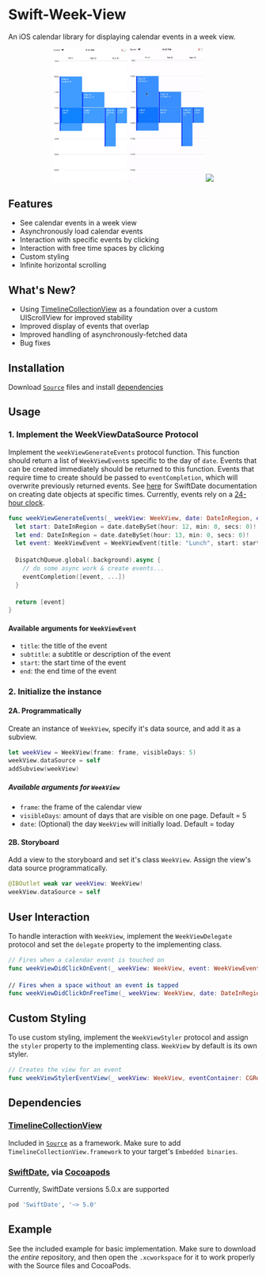 # Swift-Week-View
An iOS calendar library for displaying calendar events in a week view.

<p align="center">
    <img src="Media/screen1.png" width="30%" height="auto">
    <img src="Media/interacting_with_events.gif" width="30%" height="auto">
    <img src="Media/scrolling_through_events.gif" width="30%" height="auto">
</p>

## Features
- See calendar events in a week view
- Asynchronously load calendar events
- Interaction with specific events by clicking
- Interaction with free time spaces by clicking
- Custom styling
- Infinite horizontal scrolling

## What's New?
- Using [TimelineCollectionView](https://github.com/EvanCooper9/TimelineCollectionView) as a foundation over a custom UIScrollView for improved stability
- Improved display of events that overlap
- Improved handling of asynchronously-fetched data
- Bug fixes

## Installation
Download [`Source`](https://github.com/EvanCooper9/swift-week-view/tree/master/Source) files and install [dependencies](https://github.com/EvanCooper9/swift-week-view#dependencies)

## Usage
### 1. Implement the WeekViewDataSource Protocol
Implement the `weekViewGenerateEvents` protocol function. This function should return a list of `WeekViewEvent`s specific to the day of `date`. Events that can be created immediately should be returned to this function. Events that require time to create should be passed to `eventCompletion`, which will overwrite previously returned events. See [here](malcommac.github.io/SwiftDate/manipulate_dates.html#dateatunit) for SwiftDate documentation on creating date objects at specific times. Currently, events rely on a [24-hour clock](https://en.wikipedia.org/wiki/24-hour_clock).

```Swift
func weekViewGenerateEvents(_ weekView: WeekView, date: DateInRegion, eventCompletion: @escaping ([WeekViewEvent]?) -> Void) -> [WeekViewEvent]? {
  let start: DateInRegion = date.dateBySet(hour: 12, min: 0, secs: 0)!
  let end: DateInRegion = date.dateBySet(hour: 13, min: 0, secs: 0)!
  let event: WeekViewEvent = WeekViewEvent(title: "Lunch", start: start, end: end)

  DispatchQueue.global(.background).async {
    // do some async work & create events...
    eventCompletion([event, ...])
  }

  return [event]
}
```
#### Available arguments for `WeekViewEvent`
- `title`: the title of the event
- `subtitle`: a subtitle or description of the event
- `start`: the start time of the event
- `end`: the end time of the event

### 2. Initialize the instance
#### 2A. Programmatically
Create an instance of `WeekView`, specify it's data source, and add it as a subview.

```Swift
let weekView = WeekView(frame: frame, visibleDays: 5)
weekView.dataSource = self
addSubview(weekView)
```
##### Available arguments for `WeekView`
- `frame`: the frame of the calendar view
- `visibleDays`: amount of days that are visible on one page. Default = 5
- `date`: (Optional) the day `WeekView` will initially load. Default = today

#### 2B. Storyboard
Add a view to the storyboard and set it's class `WeekView`. Assign the view's data source programmatically.
```Swift
@IBOutlet weak var weekView: WeekView!
weekView.dataSource = self
```

## User Interaction
To handle interaction with `WeekView`, implement the `WeekViewDelegate` protocol and set the `delegate` property to the implementing class.

```Swift
// Fires when a calendar event is touched on
func weekViewDidClickOnEvent(_ weekView: WeekView, event: WeekViewEvent, view: UIView)

// Fires when a space without an event is tapped
func weekViewDidClickOnFreeTime(_ weekView: WeekView, date: DateInRegion)
```

## Custom Styling
To use custom styling, implement the `WeekViewStyler` protocol and assign the `styler` property to the implementing class. `WeekView` by default is its own styler.

```Swift
// Creates the view for an event
func weekViewStylerEventView(_ weekView: WeekView, eventContainer: CGRect, event: WeekViewEvent) -> UIView
```

## Dependencies
### [TimelineCollectionView](https://github.com/EvanCooper9/TimelineCollectionView)
Included in [`Source`](https://github.com/EvanCooper9/swift-week-view/tree/master/Source) as a framework. Make sure to add `TimelineCollectionView.framework` to your target's `Embedded binaries`.

### [SwiftDate](https://github.com/malcommac/SwiftDate), via [Cocoapods](https://cocoapods.org)
Currently, SwiftDate versions 5.0.x are supported
```ruby
pod 'SwiftDate', '~> 5.0'
```

## Example
See the included example for basic implementation. Make sure to download the *entire* repository, and then open the `.xcworkspace` for it to work properly with the Source files and CocoaPods.
